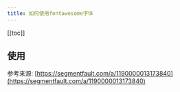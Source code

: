 ```yaml
---
title: 如何使用fontawesome字体
---
```


<ClientOnly>
  <in-article-adsense
    ins-style="display:block; text-align:center;"
    data-ad-slot="7727965566"
  />
</ClientOnly>

[[toc]]

## 使用

参考来源: [https://segmentfault.com/a/1190000013173840](https://segmentfault.com/a/1190000013173840)